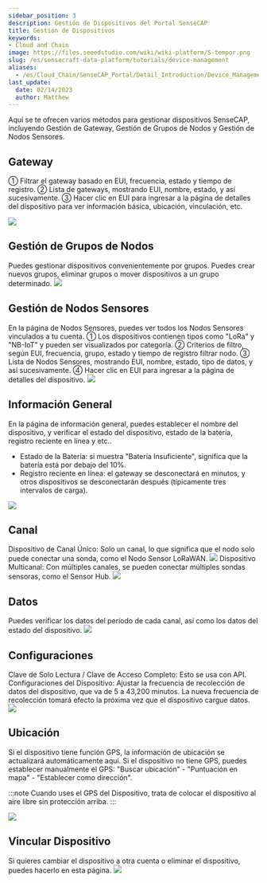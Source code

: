 ```yaml
---
sidebar_position: 3
description: Gestión de Dispositivos del Portal SenseCAP
title: Gestión de Dispositivos
keywords:
- Cloud and Chain
image: https://files.seeedstudio.com/wiki/wiki-platform/S-tempor.png        
slug: /es/sensecraft-data-platform/tutorials/device-management
aliases:
  - /es/Cloud_Chain/SenseCAP_Portal/Detail_Introduction/Device_Management
last_update:
  date: 02/14/2023
  author: Matthew
---
```



Aquí se te ofrecen varios métodos para gestionar dispositivos SenseCAP, incluyendo Gestión de Gateway, Gestión de Grupos de Nodos y Gestión de Nodos Sensores.

## Gateway

① Filtrar el gateway basado en EUI, frecuencia, estado y tiempo de registro.
② Lista de gateways, mostrando EUI, nombre, estado, y así sucesivamente.
③ Hacer clic en EUI para ingresar a la página de detalles del dispositivo para ver información básica, ubicación, vinculación, etc.

![](https://sensecap-docs.seeed.cc/images/sensecap_portal/EN-device_management-1.jpg)

## Gestión de Grupos de Nodos

Puedes gestionar dispositivos convenientemente por grupos. Puedes crear nuevos grupos, eliminar grupos o mover dispositivos a un grupo determinado.
![](https://sensecap-docs.seeed.cc/images/sensecap_portal/EN-device_management-2.jpg)

## Gestión de Nodos Sensores

En la página de Nodos Sensores, puedes ver todos los Nodos Sensores vinculados a tu cuenta.
① Los dispositivos contienen tipos como "LoRa" y "NB-IoT" y pueden ser visualizados por categoría.
② Criterios de filtro, según EUI, frecuencia, grupo, estado y tiempo de registro filtrar nodo.
③ Lista de Nodos Sensores, mostrando EUI, nombre, estado, tipo de datos, y así sucesivamente.
④ Hacer clic en EUI para ingresar a la página de detalles del dispositivo.
![](https://sensecap-docs.seeed.cc/images/sensecap_portal/EN-device_management-3.jpg)

## Información General

En la página de información general, puedes establecer el nombre del dispositivo, y verificar el estado del dispositivo, estado de la batería, registro reciente en línea y etc..

- Estado de la Batería: si muestra "Batería Insuficiente", significa que la batería está por debajo del 10%.
- Registro reciente en línea: el gateway se desconectará en minutos, y otros dispositivos se desconectarán después (típicamente tres intervalos de carga).

![](https://sensecap-docs.seeed.cc/images/sensecap_portal/EN-device_management-4.jpg)

## Canal

Dispositivo de Canal Único: Solo un canal, lo que significa que el nodo solo puede conectar una sonda, como el Nodo Sensor LoRaWAN.
![](https://sensecap-docs.seeed.cc/images/sensecap_portal/EN-device_management-5.jpg)
Dispositivo Multicanal: Con múltiples canales, se pueden conectar múltiples sondas sensoras, como el Sensor Hub.
![](https://sensecap-docs.seeed.cc/images/sensecap_portal/EN-device_management-6.jpg)

## Datos

Puedes verificar los datos del período de cada canal, así como los datos del estado del dispositivo.
![](https://sensecap-docs.seeed.cc/images/sensecap_portal/EN-device_management-7.jpg)

## Configuraciones

Clave de Solo Lectura / Clave de Acceso Completo: Esto se usa con API.
Configuraciones del Dispositivo: Ajustar la frecuencia de recolección de datos del dispositivo, que va de 5 a 43,200 minutos. La nueva frecuencia de recolección tomará efecto la próxima vez que el dispositivo cargue datos.
![](https://sensecap-docs.seeed.cc/images/sensecap_portal/EN-device_management-8.jpg)

## Ubicación

Si el dispositivo tiene función GPS, la información de ubicación se actualizará automáticamente aquí.
Si el dispositivo no tiene GPS, puedes establecer manualmente el GPS: "Buscar ubicación" - "Puntuación en mapa" - "Establecer como dirección".

:::note
Cuando uses el GPS del Dispositivo, trata de colocar el dispositivo al aire libre sin protección arriba.
:::

![](https://sensecap-docs.seeed.cc/images/sensecap_portal/EN-device_management-9.jpg)

## Vincular Dispositivo

Si quieres cambiar el dispositivo a otra cuenta o eliminar el dispositivo, puedes hacerlo en esta página.
![](https://sensecap-docs.seeed.cc/images/sensecap_portal/EN-device_management-10.jpg)

